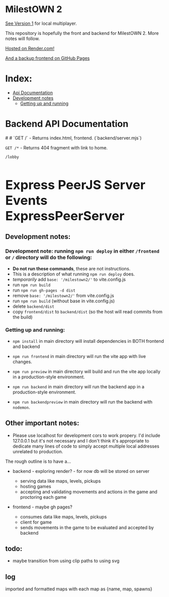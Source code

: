 # MilestOWN 2

[See Version 1](https://github.com/moefingers/UNLV-MilestO-W-N) for local multiplayer.

This repository is hopefully the front and backend for MilestOWN 2. More notes will follow.

[Hosted on Render.com!](https://milestown2.onrender.com/)

[And a backup frontend on GitHub Pages](https://moefingers.github.io/milestown2/)

# Index:
- [Api Documentation](#backend-api-documentation) 
- [Development notes](#development-notes) 
  - [Getting up and running](#getting-up-and-running)





<h1>Backend API Documentation</h1>
# 
# `GET /` - Returns index.html, frontend. (`backend/server.mjs`)

`GET /*` - Returns 404 fragment with link to home.


`/lobby`

<h1 style="font-size: 40px">Express PeerJS Server Events <span>ExpressPeerServer</span></h1>

## Development notes:
### Development note: running `npm run deploy` in either `/frontend` or `/` directory will do the following:
- **Do not run these commands**, these are not instructions.
- This is a description of what running `npm run deploy` does.
- *temporarily* add `base: '/milestown2/'` to vite.config.js
- run `npm run build`
- run `npm run gh-pages -d dist`
- remove `base: '/milestown2/'` from vite.config.js
- run `npm run build` (without base in vite.config.js)
- delete `backend/dist`
- copy `frontend/dist` to `backend/dist` (so the host will read commits from the build)

### Getting up and running:
- `npm install` in main directory will install dependencies in BOTH frontend and backend
- `npm run frontend` in main directory will run the vite app with live changes.
- `npm run preview` in main directory will build and run the vite app locally in a production-style environment.

- `npm run backend` in main directory will run the backend app in a production-style environment.
- `npm run backendpreview` in main directory will run the backend with `nodemon`.

## Other important notes:
- Please use localhost for development cors to work propery. I'd include 127.0.0.1 but it's not necessary and I don't think it's appropriate to dedicate many lines of code to simply accept multiple local addresses unrelated to production.

The rough outline is to have a...

- backend - exploring render? - for now db will be stored on server
  - serving data like maps, levels, pickups
  - hosting games
  - accepting and validating movements and actions in the game and proctoring each game


- frontend - maybe gh pages?
  - consumes data like maps, levels, pickups
  - client for game
  - sends movements in the game to be evaluated and accepted by backend

## todo:
- maybe transition from using clip paths to using svg

## log
imported and formatted maps with each map as {name, map, spawns}